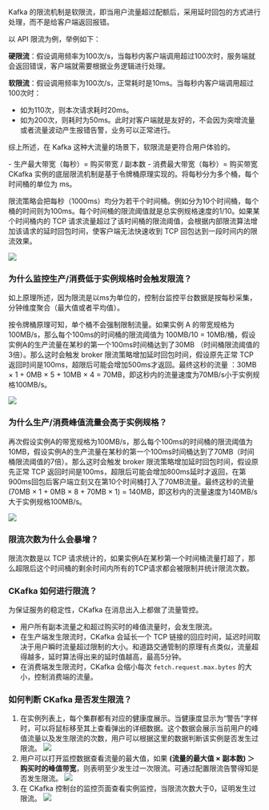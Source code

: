<dx-fold-block title="限流机制说明">
Kafka 的限流机制是软限流，即当用户流量超过配额后，采用延时回包的方式进行处理，而不是给客户端返回报错。

以 API 限流为例，举例如下：

**硬限流**：假设调用频率为100次/s，当每秒内客户端调用超过100次时，服务端就会返回错误，客户端就需要根据业务逻辑进行处理。

**软限流**：假设调用频率为100次/s，正常耗时是10ms。当每秒内客户端调用超过100次时：
- 如为110次，则本次请求耗时20ms。
- 如为200次，则耗时为50ms。此时对客户端就是友好的，不会因为突增流量或者流量波动产生报错告警，业务可以正常进行。

综上所述，在 Kafka 这种大流量的场景下，软限流是更符合用户体验的。

<dx-alert infotype="explain" title="购买带宽和生产消费带宽的关系：">
- 生产最大带宽（每秒）= 购买带宽 / 副本数
- 消费最大带宽（每秒）= 购买带宽 
</dx-alert>



</dx-fold-block>

<dx-fold-block title="延时回包限流原理">
CKafka 实例的底层限流机制是基于令牌桶原理实现的。将每秒分为多个桶，每个时间桶的单位为 ms。

限流策略会把每秒（1000ms）均分为若干个时间桶。例如分为10个时间桶，每个桶的时间则为100ms。每个时间桶的限流阈值就是总实例规格速度的1/10。如果某个时间桶内的 TCP 请求流量超过了该时间桶的限流阈值，会根据内部限流算法增加该请求的延时回包时间，使客户端无法快速收到 TCP 回包达到一段时间内的限流效果。

![](https://main.qcloudimg.com/raw/226a722398cf3b6b638d1693dfd6ebd2.png)
</dx-fold-block>


### 为什么监控生产/消费低于实例规格时会触发限流？

如上原理所述，因为限流是以ms为单位的，控制台监控平台数据是按每秒采集，分钟维度聚合（最大值或者平均值）。

按令牌桶原理可知，单个桶不会强制限制流量。如果实例 A 的带宽规格为100MB/s，那么每个100ms的时间桶的限流阈值为 100MB/10 = 10MB/桶，假设实例A的生产流量在某秒的第一个100ms时间桶达到了30MB （时间桶限流阈值的3倍）。那么这时会触发 broker 限流策略增加延时回包时间，假设原先正常 TCP 返回时间是100ms，超限后可能会增加500ms才返回。最终这秒的流量 ：30MB × 1 + 0MB × 5 + 10MB × 4 = 70MB，即这秒内的流量速度为70MB/s小于实例规格100MB/s。

![](https://main.qcloudimg.com/raw/11423233a157761b51eb478d8be090aa.png) 

### 为什么生产/消费峰值流量会高于实例规格？

再次假设实例A的带宽规格为100MB/s，那么每个100ms的时间桶的限流阈值为10MB，假设实例A的生产流量在某秒的第一个100ms时间桶达到了70MB（时间桶限流阈值的7倍）。那么这时会触发 broker 限流策略增加延时回包时间，假设原先正常 TCP 返回时间是100ms，超限后可能会增加800ms延时才返回，在第900ms回包后客户端立刻又在第10个时间桶打入了70MB流量。最终这秒的流量 (70MB × 1 + 0MB × 8 + 70MB × 1) = 140MB，即这秒内的流量速度为140MB/s大于实例规格100MB/s。

![](https://main.qcloudimg.com/raw/0a17a1c13b9e898f379a81a43f1ef078.png) 

### 限流次数为什么会暴增？

限流次数是以 TCP 请求统计的，如果实例A在某秒第一个时间桶流量打超了，那么超限后这个时间桶的剩余时间内所有的TCP请求都会被限制并统计限流次数。

### CKafka 如何进行限流？

为保证服务的稳定性，CKafka 在消息出入上都做了流量管控。

- 用户所有副本流量之和超过购买时的峰值流量时，会发生限流。
- 在生产端发生限流时，CKafka 会延长一个 TCP 链接的回应时间，延迟时间取决于用户瞬时流量超过限制的大小。和道路交通管制的原理有点类似，流量超得越多，延时算法得出来的延时值越高，最高5分钟。
- 在消费端发生限流时，CKafka 会缩小每次 `fetch.request.max.bytes` 的大小，控制消费端的流量。

### 如何判断 CKafka 是否发生限流？

1. 在实例列表上，每个集群都有对应的健康度展示。当健康度显示为“警告”字样时，可以将鼠标移至其上查看弹出的详细数据。这个数据会展示当前用户的峰值流量以及发生限流的次数，用户可以根据这里的数据判断该实例是否发生过限流。
![](https://qcloudimg.tencent-cloud.cn/raw/c6b9ddc89165dde289a4bf033f5120d4.png)
2. 用户可以打开监控数据查看流量的最大值，如果 **(流量的最大值 × 副本数) ＞ 购买时的峰值带宽**，则表明至少发生过一次限流。可通过配置限流告警得知是否发生限流。
   ![](https://main.qcloudimg.com/raw/fd0f26d24abebd1b1f6673d15a28ab75.png)
3. 在 CKafka 控制台的监控页面查看实例监控，当限流次数大于0，证明发生过限流。
![](https://qcloudimg.tencent-cloud.cn/raw/2f881ffd847d40af9a9a388fe510fa32.png)
